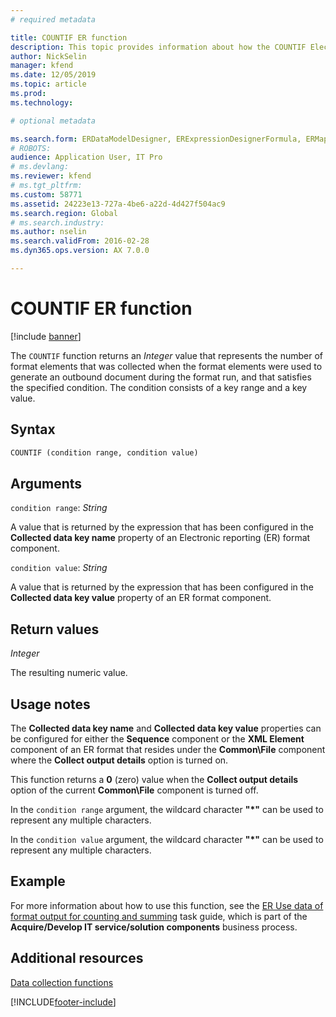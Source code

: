 ```yaml
---
# required metadata

title: COUNTIF ER function
description: This topic provides information about how the COUNTIF Electronic reporting (ER) function is used.
author: NickSelin
manager: kfend
ms.date: 12/05/2019
ms.topic: article
ms.prod: 
ms.technology: 

# optional metadata

ms.search.form: ERDataModelDesigner, ERExpressionDesignerFormula, ERMappedFormatDesigner, ERModelMappingDesigner
# ROBOTS: 
audience: Application User, IT Pro
# ms.devlang: 
ms.reviewer: kfend
# ms.tgt_pltfrm: 
ms.custom: 58771
ms.assetid: 24223e13-727a-4be6-a22d-4d427f504ac9
ms.search.region: Global
# ms.search.industry: 
ms.author: nselin
ms.search.validFrom: 2016-02-28
ms.dyn365.ops.version: AX 7.0.0

---
```


# COUNTIF ER function

[!include [banner](../includes/banner.md)]

The `COUNTIF` function returns an *Integer* value that represents the number of format elements that was collected when the format elements were used to generate an outbound document during the format run, and that satisfies the specified condition. The condition consists of a key range and a key value.

## Syntax

```vb
COUNTIF (condition range, condition value)
```

## Arguments

`condition range`: *String*

A value that is returned by the expression that has been configured in the **Collected data key name** property of an Electronic reporting (ER) format component.

`condition value`: *String*

A value that is returned by the expression that has been configured in the **Collected data key value** property of an ER format component.

## Return values

*Integer*

The resulting numeric value.

## Usage notes

The **Collected data key name** and **Collected data key value** properties can be configured for either the **Sequence** component or the **XML Element** component of an ER format that resides under the **Common\\File** component where the **Collect output details** option is turned on.

This function returns a **0** (zero) value when the **Collect output details** option of the current **Common\\File** component is turned off.

In the `condition range` argument, the wildcard character **"\*"** can be used to represent any multiple characters.

In the `condition value` argument, the wildcard character **"\*"** can be used to represent any multiple characters.

## Example

For more information about how to use this function, see the [ER Use data of format output for counting and summing](tasks/er-format-counting-summing-1.md) task guide, which is part of the **Acquire/Develop IT service/solution components** business process.

## Additional resources

[Data collection functions](er-functions-category-data-collection.md)


[!INCLUDE[footer-include](../../../includes/footer-banner.md)]